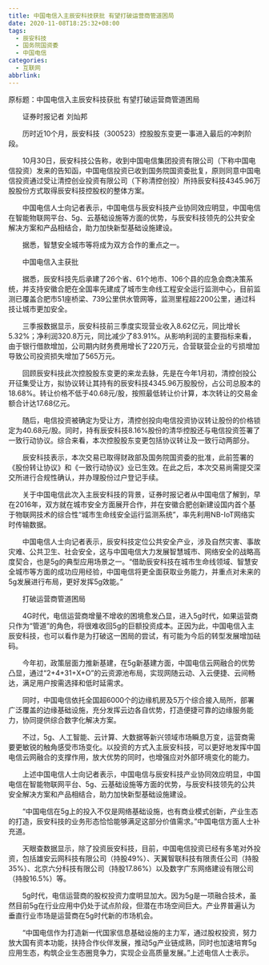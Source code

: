 ```yaml
---
title: 中国电信入主辰安科技获批 有望打破运营商管道困局
date: 2020-11-08T18:25:32+08:00
tags:
  - 辰安科技
  - 国务院国资委
  - 中国电信
categories:
  - 互联网
abbrlink:
---
```


原标题：中国电信入主辰安科技获批 有望打破运营商管道困局

　　证券时报记者 刘灿邦

　　历时近10个月，辰安科技（300523）控股股东变更一事进入最后的冲刺阶段。

　　10月30日，辰安科技公告称，收到中国电信集团投资有限公司（下称中国电信投资）发来的告知函，中国电信投资已收到国务院国资委批复，原则同意中国电信投资通过受让清控创业投资有限公司（下称清控创投）所持辰安科技4345.96万股股份方式取得辰安科技控股权的整体方案。

　　中国电信人士向记者表示，中国电信与辰安科技产业协同效应明显，中国电信在智能物联网平台、5g、云基础设施等方面的优势，与辰安科技领先的公共安全解决方案和产品相结合，助力加快新型基础设施建设。

　　据悉，智慧安全城市等将成为双方合作的重点之一。

　　中国电信入主获批

　　据悉，辰安科技先后承建了26个省、61个地市、106个县的应急会商决策系统，并支持安徽合肥在全国率先建成了城市生命线工程安全运行监测中心，目前监测已覆盖合肥市51座桥梁、739公里供水管网等，监测里程超2200公里，通过科技让城市更加安全。

　　三季报数据显示，辰安科技前三季度实现营业收入8.62亿元，同比增长5.32%；净利润320.8万元，同比减少了83.91%。从影响利润的主要指标来看，由于银行借款增加，公司期内财务费用增长了220万元，合营联营企业的亏损增加导致公司投资损失增加了565万元。

　　回顾辰安科技此次控股股东变更的来龙去脉，先是在今年1月初，清控创投公开征集受让方，拟协议转让其持有的辰安科技4345.96万股股份，占公司总股本的18.68%。转让价格不低于40.68元/股，按照最低转让价计算，本次转让的交易金额合计达17.68亿元。

　　随后，电信投资被确定为受让方，清控创投向电信投资协议转让股份的价格锁定为40.68元/股。同时，持有辰安科技8.16%股份的清华控股还与电信投资签署了一致行动协议。综合来看，本次控股股东变更包括协议转让及一致行动两部分。

　　辰安科技表示，本次交易已取得财政部及国务院国资委的批准，此前签署的《股份转让协议》和《一致行动协议》业已生效。在此之后，本次交易尚需提交深交所进行合规性确认，并办理股份过户登记手续。

　　关于中国电信此次入主辰安科技的背景，证券时报记者从中国电信了解到，早在2016年，双方就在城市安全方面展开合作，并在安徽合肥创新建设国内首个基于物联网技术的综合性“城市生命线安全运行监测系统”，率先利用NB-IoT网络实时传输数据。

　　中国电信人士向记者表示，辰安科技定位公共安全产业，涉及自然灾害、事故灾难、公共卫生、社会安全，这与中国电信大力发展智慧城市、网络安全的战略高度契合，也是5g的典型应用场景之一。“借助辰安科技在城市生命线领域、智慧安全城市等方面的成功应用经验，中国电信将更全面获取业务能力，并重点对未来的5g发展进行布局，更好发挥5g效能。”

　　打破运营商管道困局

　　4G时代，电信运营商增量不增收的困境愈发凸显，进入5g时代，如果运营商只作为“管道”的角色，将很难收回5g的巨额投资成本。正因为此，中国电信入主辰安科技，也可以看作是为打破这一困局的尝试，有可能为今后的转型发展增加砝码。

　　今年初，政策层面力推新基建，在5g新基建方面，中国电信云网融合的优势凸显，通过“2+4+31+X+O”的云资源池布局，实现网随云动、入云便捷、云间畅达，满足用户按需选择和低时延需求。

　　同时，中国电信依托全国超6000个的边缘机房及5万个综合接入局所，部署广泛覆盖的边缘基础设施，充分发挥云边各自优势，打造便捷可靠的边缘服务能力，协同提供综合数字化解决方案。

　　不过，5g、人工智能、云计算、大数据等新兴领域市场瞬息万变，运营商需要更敏锐的触角感受市场变化。以投资的方式入主辰安科技，可以更好地发挥中国电信云网融合的支撑作用，放大优势的同时，也增强应对外部环境变化的能力。

　　上述中国电信人士向记者表示，中国电信与辰安科技产业协同效应明显，中国电信在智能物联网平台、5g、云基础设施等方面的优势，与辰安科技领先的公共安全解决方案和产品相结合，助力加快新型基础设施建设。

　　“中国电信在5g上的投入不仅是网络基础设施，也有商业模式创新，产业生态的打造，辰安科技的业务形态恰恰能够满足这部分价值需求。”中国电信方面人士补充道。

　　天眼查数据显示，除了投资辰安科技，目前，中国电信投资已经有多笔对外投资，包括雄安云网科技有限公司（持股49%）、天翼智联科技有限责任公司（持股35%）、北京六分科技有限公司（持股17.86%）以及数字广东网络建设有限公司（持股16.5%）等。

　　5g时代，电信运营商的股权投资力度明显加大。因为5g是一项融合技术，虽然目前5g在行业应用中仍处于试点阶段，但潜在市场空间巨大。产业界普遍认为垂直行业市场是运营商在5g时代新的市场机会。

　　“中国电信作为打造新一代国家信息基础设施的主力军，通过股权投资，努力放大国有资本功能，扶持合作伙伴发展，推动5g产业链成熟，同时也加速培育5g应用生态，构筑企业生态圈竞争力，实现企业高质量发展。”上述电信人士表示。